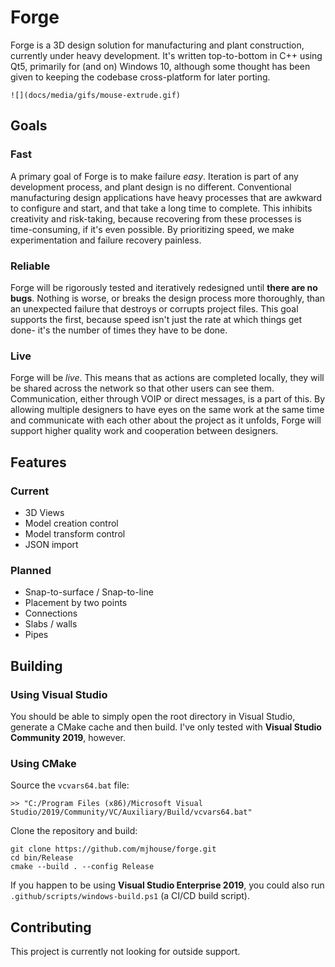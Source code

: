 # Forge

Forge is a 3D design solution for manufacturing and plant construction, currently under heavy development. It's written top-to-bottom in C++ using Qt5, primarily for (and on) Windows 10, although some thought has been given to keeping the codebase cross-platform for later porting. 

`![](docs/media/gifs/mouse-extrude.gif)`

## Goals

### Fast
A primary goal of Forge is to make failure *easy*. Iteration is part of any development process, and plant design is no different. Conventional manufacturing design applications have heavy processes that are awkward to configure and start, and that take a long time to complete. This inhibits creativity and risk-taking, because recovering from these processes is time-consuming, if it's even possible. By prioritizing speed, we make experimentation and failure recovery painless.

### Reliable
Forge will be rigorously tested and iteratively redesigned until __there are no bugs__. Nothing is worse, or breaks the design process more thoroughly, than an unexpected failure that destroys or corrupts project files. This goal supports the first, because speed isn't just the rate at which things get done- it's the number of times they have to be done. 

### Live
Forge will be *live*. This means that as actions are completed locally, they will be shared across the network so that other users can see them. Communication, either through VOIP or direct messages, is a part of this. By allowing multiple designers to have eyes on the same work at the same time and communicate with each other about the project as it unfolds, Forge will support higher quality work and cooperation between designers.


## Features

### Current
* 3D Views
* Model creation control
* Model transform control
* JSON import

### Planned
* Snap-to-surface / Snap-to-line
* Placement by two points
* Connections
* Slabs / walls
* Pipes

## Building

### Using Visual Studio

You should be able to simply open the root directory in Visual Studio, generate a CMake cache and then build. I've only tested with __Visual Studio Community 2019__, however.

### Using CMake

Source the `vcvars64.bat` file:

```
>> "C:/Program Files (x86)/Microsoft Visual Studio/2019/Community/VC/Auxiliary/Build/vcvars64.bat"
```

Clone the repository and build:
```
git clone https://github.com/mjhouse/forge.git
cd bin/Release
cmake --build . --config Release
```

If you happen to be using __Visual Studio Enterprise 2019__, you could also run `.github/scripts/windows-build.ps1` (a CI/CD build script).

## Contributing

This project is currently not looking for outside support.